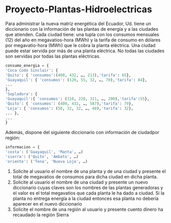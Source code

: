 # Proyecto-Plantas-Hidroelectricas
Para administrar la nueva matriz energética del Ecuador, Ud. tiene un diccionario con la información de las plantas de energía y a las ciudades que atienden. Cada ciudad tiene: una tupla con los consumos mensuales (12) del año en megavatios-hora (MWh) y la tarifa de consumo en dólares por megavatio-hora (MWh) que le cobra la planta eléctrica. Una ciudad puede estar servida por más de una planta eléctrica. No todas las ciudades son servidas por todas las plantas eléctricas.
``` Python
consumo_energia = {
'Coca Codo Sinclair': {
'Quito': { 'consumos':(400, 432, …, 213),'tarifa': 65},
'Guayaquil': { 'consumos': (120, 55, 32, …, 70),'tarifa': 84},
... 
},
'Sopladora': {
'Guayaquil':{ 'consumos': (310, 220, 321, …, 200),'tarifa':55},
'Quito': { 'consumos': (400, 432, …, 587),'tarifa': 79},
'Loja': { 'consumos': (50, 32, 32, …, 40),'tarifa': 32},
... },
... 
}
``` 

Además, dispone del siguiente diccionario con información de ciudad​ ​por​ ​región​:
``` Python
informacion = {
'costa': ('Guayaquil', 'Manta', …)
'sierra': ('Quito', 'Ambato', …)
'oriente': ('Tena', 'Nueva Loja', …)
``` 

1. Solicite al usuario el nombre de una planta y de una ciudad y presente el total de 
megavatios de consumos para dicha ciudad en dicha planta.
2. Solicite al usuario el nombre de una ciudad y presente un nuevo diccionario cuyas claves 
son los nombres de las plantas generadoras y el valor es el total megavatios que cada 
planta le ha dado a ciudad. Si la planta no entrega energía a la ciudad entonces esa planta 
no debería aparecer en el nuevo diccionario
3. Solicite el nombre de una región al usuario y presente cuento dinero ha recaudado la 
región Sierra
